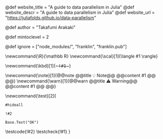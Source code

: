 <!--
Add here global page variables to use throughout your
website.
The website_* must be defined for the RSS to work
-->
@def website_title = "A guide to data parallelism in Julia"
@def website_descr = "A guide to data parallelism in Julia"
@def website_url   = "https://juliafolds.github.io/data-parallelism"

@def author = "Takafumi Arakaki"

@def mintoclevel = 2

<!--
Add here files or directories that should be ignored by Franklin, otherwise
these files might be copied and, if markdown, processed by Franklin which
you might not want. Indicate directories by ending the name with a `/`.
-->
@def ignore = ["node_modules/", "franklin", "franklin.pub"]

<!--
Add here global latex commands to use throughout your
pages. It can be math commands but does not need to be.
For instance:
* \newcommand{\phrase}{This is a long phrase to copy.}
-->
\newcommand{\R}{\mathbb R}
\newcommand{\scal}[1]{\langle #1 \rangle}

\newcommand{\kbd}[1]{~~~<kbd>!#1</kbd>~~~}

\newcommand{\note}[1]{@@note @@title 💡 Note@@ @@content #1 @@ @@}
\newcommand{\warn}[1]{@@warn @@title ⚠ Warning@@ @@content #1 @@ @@}

<!--
Test case command. See ./utils.jl for implementation.

Arguments:
1. Test name.
2. Test code. It must throw in a failure case.
-->
\newcommand{\test}[2]{
```julia:/-test-/!#1
#hideall

!#2

Base.Text("OK")
```

\testcode{!#2}
\testcheck{!#1}
}

